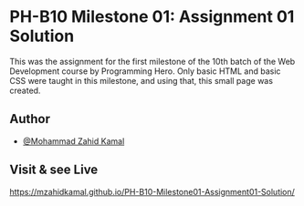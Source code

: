 
# PH-B10 Milestone 01: Assignment 01 Solution

This was the assignment for the first milestone of the 10th batch of the Web Development course by Programming Hero. Only basic HTML and basic CSS were taught in this milestone, and using that, this small page was created.


## Author

- [@Mohammad Zahid Kamal](https://github.com/MZahidKamal)


## Visit & see Live

https://mzahidkamal.github.io/PH-B10-Milestone01-Assignment01-Solution/

